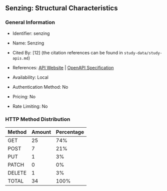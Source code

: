 ## Senzing: Structural Characteristics

### General Information

- Identifier: senzing

- Name: Senzing

- Cited By: [12] (the citation references can be found in `study-data/study-apis.md`)

- References: [API Website](https://senzing.zendesk.com/hc/en-us/categories/360000120514-Senzing-API-for-Developers) | [OpenAPI Specification](https://github.com/senzing-garage/senzing-rest-api-specification/blob/main/senzing-rest-api.yaml)

- Availability: Local

- Authentication Method: No

- Pricing: No

- Rate Limiting: No

### HTTP Method Distribution

| Method | Amount | Percentage |
|--------|--------|------------|
| GET | 25 | 74% |
| POST | 7 | 21% |
| PUT | 1 | 3% |
| PATCH | 0 | 0% |
| DELETE | 1 | 3% |
| TOTAL | 34 | 100% |
